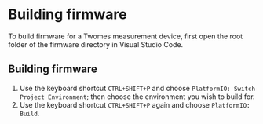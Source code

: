 # Building firmware

To build firmware for a Twomes measurement device, first open the root folder of the firmware directory in Visual Studio Code.

## Building firmware
1. Use the keyboard shortcut `CTRL+SHIFT+P` and choose `PlatformIO: Switch Project Environment`; then choose the environment you wish to build for.
2. Use the keyboard shortcut `CTRL+SHIFT+P` again and choose `PlatformIO: Build`.


